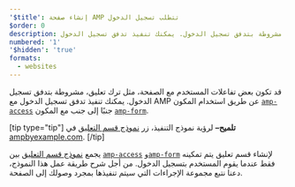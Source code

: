```yaml
---
'$title': إنشاء صفحة AMP تتطلب تسجيل الدخول
$order: 0
description: قد تكون بعض تفاعلات المستخدم مع الصفحة، مثل ترك تعليق، مشروطة بتدفق تسجيل الدخول. يمكنك تنفيذ تدفق تسجيل الدخول ...
numbered: '1'
'$hidden': 'true'
formats:
  - websites
---
```


قد تكون بعض تفاعلات المستخدم مع الصفحة، مثل ترك تعليق، مشروطة بتدفق تسجيل الدخول. يمكنك تنفيذ تدفق تسجيل الدخول مع AMP عن طريق استخدام المكون [`amp-access`](../../../../documentation/components/reference/amp-access.md) جنبًا إلى جنب مع المكون [`amp-form`](../../../../documentation/components/reference/amp-form.md).

[tip type="tip"] **تلميح–** لرؤية نموذج التنفيذ، زر [نموذج قسم التعليق](../../../../documentation/examples/documentation/Comment_Section.html) في [ampbyexample.com](../../../../documentation/examples/index.html). [/tip]

يجمع [نموذج قسم التعليق](../../../../documentation/examples/documentation/Comment_Section.html) بين [`amp-access`](../../../../documentation/components/reference/amp-access.md) و[`amp-form`](../../../../documentation/components/reference/amp-form.md) لإنشاء قسم تعليق يتم تمكينه فقط عندما يقوم المستخدم بتسجيل الدخول. من أجل شرح طريقة عمل هذا النموذج، دعنا نتبع مجموعة الإجراءات التي سيتم تنفيذها بمجرد وصولك إلى الصفحة.
